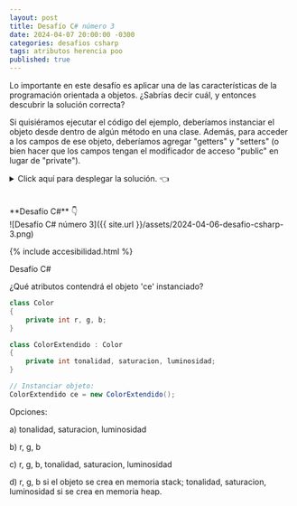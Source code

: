 ```yaml
---
layout: post
title: Desafío C# número 3
date: 2024-04-07 20:00:00 -0300
categories: desafios csharp
tags: atributos herencia poo
published: true
---
```

Lo importante en este desafío es aplicar una de las características de la programación orientada a objetos. ¿Sabrías decir cuál, y entonces descubrir la solución correcta?

Si quisiéramos ejecutar el código del ejemplo, deberíamos instanciar el objeto desde dentro de algún método en una clase. Además, para acceder a los campos de ese objeto, deberíamos agregar "getters" y "setters" (o bien hacer que los campos tengan el modificador de acceso "public" en lugar de "private").

<details><summary>Click aquí para desplegar la solución. 👈</summary>
<br />✅ La respuesta correcta es la c: "r, g, b, tonalidad, saturacion, luminosidad".
<br />
<br />✏️ Explicación: La clase `ColorExtendido` hereda de `Color` y, por ende, hereda todos sus atributos. El modificador de visibilidad (en este caso, "private") no altera esta característica de la herencia (los atributos podrían tener cualquier modificador; la clase hija heredará los atributos de la clase padre).
<br />
<br /><div markdown="1">💻 [Código ejecutable](https://jdoodle.com/a/66Qm){:target="_blank"}
  </div>
{% include codeEditor.html id="66Qm?stdin=0&arg=0&rw=1" %} 
<br />
<div markdown="1">![Solución al desafío]({{ site.url }}/assets/2024-04-06-desafio-csharp-3-solucion.png)
  </div></details>

<br />
<br />
**Desafío C#** 👇
<br />
![Desafío C# número 3]({{ site.url }}/assets/2024-04-06-desafio-csharp-3.png)

{% include accesibilidad.html %}

Desafío C#

¿Qué atributos contendrá el objeto 'ce' instanciado?

```c#
class Color
{
    private int r, g, b;
} 

class ColorExtendido : Color
{
    private int tonalidad, saturacion, luminosidad;
}

// Instanciar objeto:
ColorExtendido ce = new ColorExtendido();
```

Opciones:

a) tonalidad, saturacion, luminosidad

b) r, g, b

c) r, g, b, tonalidad, saturacion, luminosidad

d) r, g, b si el objeto se crea en memoria stack; tonalidad, saturacion, luminosidad si se crea en memoria heap.


</div></details>
